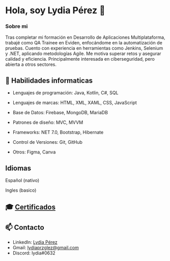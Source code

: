 # Hola, soy Lydia Pérez 👋

### Sobre mi

Tras completar mi formación en Desarrollo de Aplicaciones Multiplataforma, trabajé como QA Trainee en Eviden, enfocándome en la automatización de pruebas. Cuento con experiencia en herramientas como Jenkins, Selenium y .NET, aplicando metodologías Agile. Me motiva superar retos y asegurar calidad y eficiencia. Principalmente interesada en ciberseguridad, pero abierta a otros sectores.

## 🚀 Habilidades informaticas

- Lenguajes de programación: Java, Kotlin, C#, SQL
  
- Lenguajes de marcas: HTML,  XML, XAML, CSS, JavaScript
  
- Base de Datos: Firebase, MongoDB, MariaDB
  
- Patrones de diseño: MVC, MVVM
  
- Frameworks: NET 7.0, Bootstrap, Hibernate

- Control de Versiones: Git, GitHub
  
- Otros: Figma, Canva

##  Idiomas
  Español (nativo)
  
  Ingles (basico)

## 🎓 [Certificados](https://drive.google.com/drive/folders/18cb32gzK8bOTpsY58mT6LOi20tCdP7CM?usp=drive_link)

## 📫 Contacto

- LinkedIn: [Lydia Pérez](https://www.linkedin.com/in/lydia-perez-gonzalez-062564250/)
- Gmail: lydiaprzglez@gmail.com
- Discord: lydia#0632

